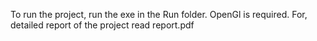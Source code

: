 To run the project, run the exe in the Run folder. OpenGl is required.
For, detailed report of the project read report.pdf

